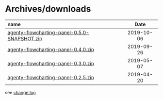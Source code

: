 # Archives/downloads

| name | Date |
|:---|:----:|
|[agenty-flowcharting-panel-0.5.0-SNAPSHOT.zip](archives/agenty-flowcharting-panel-0.5.0-SNAPSHOT.zip)|2019-10-06|
|[agenty-flowcharting-panel-0.4.0.zip](archives/agenty-flowcharting-panel-0.4.0.zip)|2019-09-26|
|[agenty-flowcharting-panel-0.3.0.zip](archives/agenty-flowcharting-panel-0.3.0.zip)|2019-05-07|
|[agenty-flowcharting-panel-0.2.5.zip](archives/agenty-flowcharting-panel-0.2.5.zip)|2019-04-20|
  
see [change log](./CHANGELOG.md)